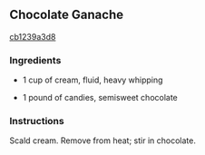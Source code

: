 ## Chocolate Ganache

[cb1239a3d8](http://cooking.nytimes.com/recipes/919)

### Ingredients

 - 1 cup of cream, fluid, heavy whipping

 - 1 pound of candies, semisweet chocolate

### Instructions

Scald cream. Remove from heat; stir in chocolate.